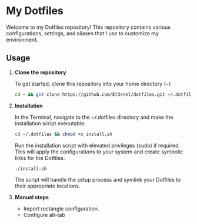 # My Dotfiles

Welcome to my Dotfiles repository! This repository contains various configurations, settings, and aliases that I use to customize my environment.

## Usage

1. **Clone the repository**

   To get started, clone this repository into your home directory (`~`):

   ```bash
   cd ~ && git clone https://github.com/Et3rnel/dotfiles.git ~/.dotfiles
   ```

2. **Installation**

    In the Terminal, navigate to the ~/.dotfiles directory and make the installation script executable:

    ```bash
    cd ~/.dotfiles && chmod +x install.sh
    ```

    Run the installation script with elevated privileges (sudo) if required. This will apply the configurations to your system and create symbolic links for the Dotfiles:

    ```bash
    ./install.sh
    ```
    The script will handle the setup process and symlink your Dotfiles to their appropriate locations.

3. **Manuel steps**

    - Import rectangle configuration.
    - Configure alt-tab
